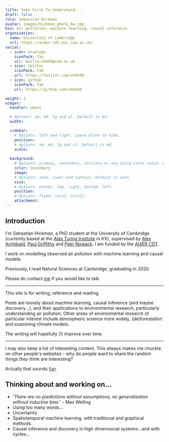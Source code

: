 ```yaml
---
title: Seek First To Understand...
draft: false
role: Sebastian Hickman
avatar: images/hickman_photo_bw.jpg
bio: Air pollution, machine learning, causal inference.
organization:
  name: University of Cambridge
  url: https://ai4er-cdt.esc.cam.ac.uk/
social:
  - icon: envelope
    iconPack: fas
    url: mailto:shmh4@cam.ac.uk
  - icon: twitter
    iconPack: fab
    url: https://twitter.com/shmh40
  - icon: github
    iconPack: fab
    url: https://github.com/shmh40

weight: 1
widget:
  handler: about

  # Options: sm, md, lg and xl. Default is md.
  width:

  sidebar:
    # Options: left and right. Leave blank to hide.
    position:
    # Options: sm, md, lg and xl. Default is md.
    scale:
  
  background:
    # Options: primary, secondary, tertiary or any valid color value. Default is primary.
    color: secondary
    image:
    # Options: auto, cover and contain. Default is auto.
    size:
    # Options: center, top, right, bottom, left.
    position:
    # Options: fixed, local, scroll.
    attachment: 
---
```


## Introduction

I'm Sebastian Hickman, a PhD student at the University of Cambridge (currently based at the [Alan Turing Institute](https://www.turing.ac.uk/) in KX), supervised by [Alex Archibald](https://www.ch.cam.ac.uk/person/ata27), [Paul Griffiths](https://www.ch.cam.ac.uk/person/ptg21) and [Peer Nowack](https://research-portal.uea.ac.uk/en/persons/peer-nowack). I am funded by the [AI4ER CDT](https://ai4er-cdt.esc.cam.ac.uk/).

I work on modelling observed air pollution with machine learning and causal models.

Previously, I read Natural Sciences at Cambridge, graduating in 2020.

Please do contact [me](mailto:shmh4@cam.ac.uk) if you would like to talk.

***

This site is for writing, reference and reading.

Posts are loosely about machine learning, causal inference (and maybe discovery...), and their applications to environmental research, particularly understanding air pollution. Other areas of environmental research of particular interest include atmospheric science more widely, (de)forestation and examining climate models.

The writing will hopefully (!) improve over time.

***

I may also keep a list of interesting content. This always makes me chuckle on other people's websites - why do people want to share the random things *they* think are interesting?

Actually that sounds [fun](https://shmh40.github.io/sui-generis/).

## Thinking about and working on...

- '*There are no predictions without assumptions, no generalisation without inductive bias.*' - Max Welling
- Using too many words...
- Uncertainty
- Spatiotemporal machine learning, with traditional and graphical methods.
- Causal inference and discovery in high dimensional systems...and with cycles...
